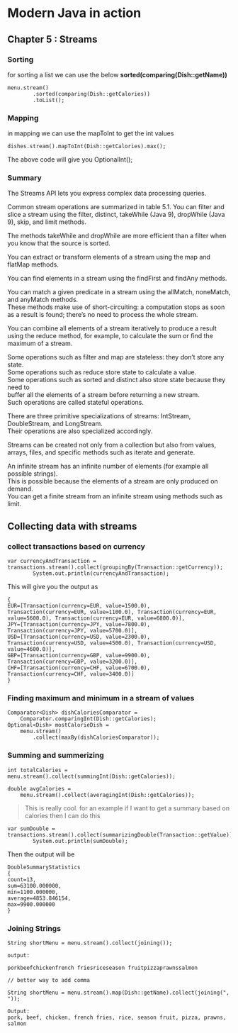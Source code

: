 # Modern Java in action

## Chapter 5 : Streams

### Sorting

for sorting a list we can use the below
**sorted(comparing(Dish::getName))**

```
menu.stream()
        .sorted(comparing(Dish::getCalories))
        .toList();
```

### Mapping

in mapping we can use the mapToInt to get the int values

```
dishes.stream().mapToInt(Dish::getCalories).max();
```

The above code will give you OptionalInt();

### Summary

The Streams API lets you express complex data processing queries. 

Common stream operations are summarized in table 5.1.
You can filter and slice a stream using the filter, distinct, takeWhile (Java 9), dropWhile (Java 9), skip, and limit methods.


The methods takeWhile and dropWhile are more efficient than a filter when you know that the source is sorted.

You can extract or transform elements of a stream using the map and flatMap methods.

You can find elements in a stream using the findFirst and findAny methods. 

You can match a given predicate in a stream using the allMatch, noneMatch, and anyMatch methods.<br>
These methods make use of short-circuiting: a computation stops as soon as a result is found; there’s no need to process the whole stream.


You can combine all elements of a stream iteratively to produce a result using the reduce method, for example, to calculate the sum or find the maximum of a stream.


Some operations such as filter and map are stateless: they don’t store any state. <br>
Some operations such as reduce store state to calculate a value. <br>
Some operations such as sorted and distinct also store state because they need to <br>
buffer all the elements of a stream before returning a new stream. <br>
Such operations are called stateful operations.


There are three primitive specializations of streams: IntStream, DoubleStream, and LongStream.<br>
Their operations are also specialized accordingly.

Streams can be created not only from a collection but also from values, arrays, files, and specific methods such as iterate and generate.


An infinite stream has an infinite number of elements (for example all possible strings). <br>
This is possible because the elements of a stream are only produced on demand. <br>
You can get a finite stream from an infinite stream using methods such as limit.


## Collecting data with streams

### collect transactions based on currency

```
var currencyAndTransaction = transactions.stream().collect(groupingBy(Transaction::getCurrency));
        System.out.println(currencyAndTransaction);
```

This will give you the output as 

```
{
EUR=[Transaction(currency=EUR, value=1500.0), Transaction(currency=EUR, value=1100.0), Transaction(currency=EUR, value=5600.0), Transaction(currency=EUR, value=6800.0)], 
JPY=[Transaction(currency=JPY, value=7800.0), Transaction(currency=JPY, value=5700.0)], 
USD=[Transaction(currency=USD, value=2300.0), Transaction(currency=USD, value=4500.0), Transaction(currency=USD, value=4600.0)], 
GBP=[Transaction(currency=GBP, value=9900.0), Transaction(currency=GBP, value=3200.0)], 
CHF=[Transaction(currency=CHF, value=6700.0), Transaction(currency=CHF, value=3400.0)]
}

```


### Finding maximum and minimum in a stream of values

```text
Comparator<Dish> dishCaloriesComparator =
    Comparator.comparingInt(Dish::getCalories);
Optional<Dish> mostCalorieDish =
    menu.stream()
        .collect(maxBy(dishCaloriesComparator));
```

### Summing and summerizing


```text
int totalCalories = menu.stream().collect(summingInt(Dish::getCalories));

double avgCalories =
    menu.stream().collect(averagingInt(Dish::getCalories));
```

> This is really cool. for an example if I want to get a summary based on calories then
> I can do this

```text
var sumDouble = transactions.stream().collect(summarizingDouble(Transaction::getValue));
        System.out.println(sumDouble);
```

Then the output will be 

```text
DoubleSummaryStatistics
{
count=13, 
sum=63100.000000, 
min=1100.000000, 
average=4853.846154, 
max=9900.000000
}
```

### Joining Strings

```text
String shortMenu = menu.stream().collect(joining());

output:

porkbeefchickenfrench friesriceseason fruitpizzaprawnssalmon

// better way to add comma

String shortMenu = menu.stream().map(Dish::getName).collect(joining(", "));

Output:
pork, beef, chicken, french fries, rice, season fruit, pizza, prawns, salmon


```
